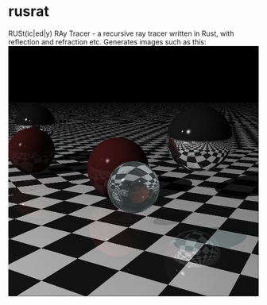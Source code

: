 # rusrat
RUSt(ic|ed|y) RAy Tracer - a recursive ray tracer written in Rust, with reflection and refraction etc.
Generates images such as this:
![First example image](https://raw.githubusercontent.com/gcohara/rusrat/main/examples/example_1.png)
